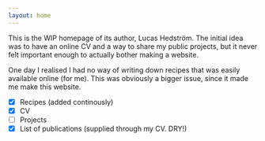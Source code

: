 ```yaml
---
layout: home
---
```


This is the WIP homepage of its author, Lucas Hedström. The initial idea was to
have an online CV and a way to share my public projects, but it never felt
important enough to actually bother making a website.

One day I realised I had no way of writing down recipes that was easily
available online (for me). This was obviously a bigger issue, since it made me
make this website.

- [x] Recipes (added continously)
- [x] CV
- [ ] Projects
- [x] List of publications (supplied through my CV. DRY!)
